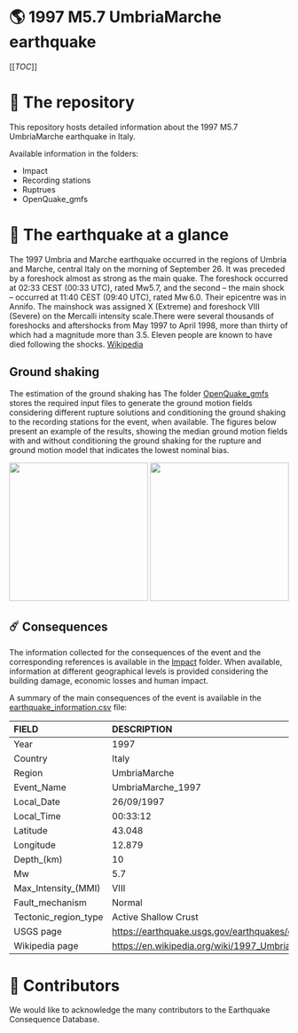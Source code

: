 # 🌎 1997 M5.7 UmbriaMarche earthquake
[[_TOC_]]

# 📂 The repository  

This repository hosts detailed information about the 1997 M5.7 UmbriaMarche earthquake in Italy.

Available information in the folders:

- Impact
- Recording stations
- Ruptrues
- OpenQuake_gmfs 


# 🚀 The earthquake at a glance 

The 1997 Umbria and Marche earthquake occurred in the regions of Umbria and Marche, central Italy on the morning of September 26.  It was preceded by a foreshock almost as strong as the main quake.  The foreshock occurred at 02:33 CEST (00:33 UTC), rated Mw5.7, and the second – the main shock – occurred at 11:40 CEST (09:40 UTC), rated Mw 6.0. Their epicentre was in Annifo. The mainshock was assigned X (Extreme) and foreshock VIII (Severe) on the Mercalli intensity scale.There were several thousands of foreshocks and aftershocks from May 1997 to April 1998, more than thirty of which had a magnitude more than 3.5. Eleven people are known to have died following the shocks.
[Wikipedia](https://en.wikipedia.org/wiki/1997_Umbria_and_Marche_earthquake)



## Ground shaking

The estimation of the ground shaking has The folder [OpenQuake_gmfs](./OpenQuake_gmfs/) stores the required input files to generate the ground motion fields considering different rupture solutions and conditioning the ground shaking to the recording stations for the event, when available. The figures below present an example of the results, showing the median ground motion fields with and without conditioning the ground shaking for the rupture and ground motion model that indicates the lowest nominal bias.

<img src="./OpenQuake_gmfs/median_gmf_stations_none.png" height="250">
<img src="./OpenQuake_gmfs/median_gmf_stations_seismic.png" height="250">

## ☄️ Consequences

The information collected for the consequences of the event and the corresponding references is available in the [Impact](./Impact) folder. When available, information at different geographical levels is provided considering the building damage, economic losses and human impact.

A summary of the main consequences of the event is available in the [earthquake_information.csv](./earthquake_information.csv) file:

| FIELD                | DESCRIPTION                                                            |
|:---------------------|:-----------------------------------------------------------------------|
| Year                 | 1997                                                                   |
| Country              | Italy                                                                  |
| Region               | UmbriaMarche                                                           |
| Event_Name           | UmbriaMarche_1997                                                      |
| Local_Date           | 26/09/1997                                                             |
| Local_Time           | 00:33:12                                                               |
| Latitude             | 43.048                                                                 |
| Longitude            | 12.879                                                                 |
| Depth_(km)           | 10                                                                     |
| Mw                   | 5.7                                                                    |
| Max_Intensity_(MMI)  | VIII                                                                   |
| Fault_mechanism      | Normal                                                                 |
| Tectonic_region_type | Active Shallow Crust                                                   |
| USGS page            | https://earthquake.usgs.gov/earthquakes/eventpage/usp000880n/executive |
| Wikipedia page       | https://en.wikipedia.org/wiki/1997_Umbria_and_Marche_earthquake        |


# 🌟 Contributors 

We would like to acknowledge the many contributors to the Earthquake Consequence Database.
